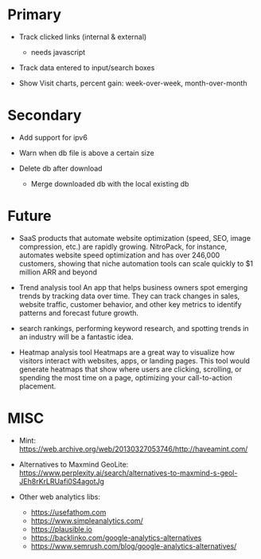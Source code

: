 # Primary

- Track clicked links (internal & external)
    - needs javascript

- Track data entered to input/search boxes 


- Show Visit charts, percent gain: week-over-week, month-over-month


# Secondary
- Add support for ipv6

- Warn when db file is above a certain size

- Delete db after download
    - Merge downloaded db with the local existing db


# Future
- SaaS products that automate website optimization (speed, SEO, image compression, etc.) are rapidly growing. NitroPack, for instance, automates website speed optimization and has over 246,000 customers, showing that niche automation tools can scale quickly to $1 million ARR and beyond

- Trend analysis tool
An app that helps business owners spot emerging trends by tracking data over time. They can track changes in sales, website traffic, customer behavior, and other key metrics to identify patterns and forecast future growth.

- search rankings, performing keyword research, and spotting trends in an industry will be a fantastic idea.

- Heatmap analysis tool
Heatmaps are a great way to visualize how visitors interact with websites, apps, or landing pages. This tool would generate heatmaps that show where users are clicking, scrolling, or spending the most time on a page, optimizing your call-to-action placement.


# MISC
- Mint: https://web.archive.org/web/20130327053746/http://haveamint.com/

- Alternatives to Maxmind GeoLite: https://www.perplexity.ai/search/alternatives-to-maxmind-s-geol-JEh8rKrLRUafi0S4agotJg

- Other web analytics libs:
    - https://usefathom.com
    - https://www.simpleanalytics.com/
    - https://plausible.io
    - https://backlinko.com/google-analytics-alternatives
    - https://www.semrush.com/blog/google-analytics-alternatives/